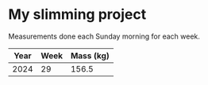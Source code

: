 # My slimming project

Measurements done each Sunday morning for each week.

| Year | Week | Mass (kg) |
| -----| ---- | --------- |
| 2024 | 29   | 156.5     |

